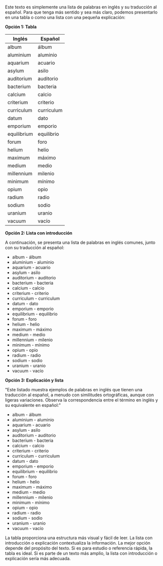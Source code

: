 Este texto es simplemente una lista de palabras en inglés y su traducción al español. Para que tenga más sentido y sea más claro, podemos presentarlo en una tabla o como una lista con una pequeña explicación:

**Opción 1: Tabla**

| Inglés      | Español     |
|--------------|-------------|
| album        | álbum       |
| aluminium    | aluminio    |
| aquarium     | acuario     |
| asylum       | asilo       |
| auditorium   | auditorio   |
| bacterium    | bacteria    |
| calcium      | calcio      |
| criterium    | criterio    |
| curriculum   | curriculum  |
| datum        | dato        |
| emporium     | emporio     |
| equilibrium  | equilibrio  |
| forum        | foro        |
| helium       | helio       |
| maximum      | máximo      |
| medium       | medio       |
| millennium   | milenio     |
| minimum      | mínimo      |
| opium        | opio        |
| radium       | radio       |
| sodium       | sodio       |
| uranium      | uranio      |
| vacuum       | vacío       |

**Opción 2: Lista con introducción**

A continuación, se presenta una lista de palabras en inglés comunes, junto con su traducción al español:

*   album - álbum
*   aluminium - aluminio
*   aquarium - acuario
*   asylum - asilo
*   auditorium - auditorio
*   bacterium - bacteria
*   calcium - calcio
*   criterium - criterio
*   curriculum - curriculum
*   datum - dato
*   emporium - emporio
*   equilibrium - equilibrio
*   forum - foro
*   helium - helio
*   maximum - máximo
*   medium - medio
*   millennium - milenio
*   minimum - mínimo
*   opium - opio
*   radium - radio
*   sodium - sodio
*   uranium - uranio
*   vacuum - vacío

**Opción 3: Explicación y lista**

"Este listado muestra ejemplos de palabras en inglés que tienen una traducción al español, a menudo con similitudes ortográficas, aunque con ligeras variaciones. Observa la correspondencia entre el término en inglés y su equivalente en español:"

*   album - álbum
*   aluminium - aluminio
*   aquarium - acuario
*   asylum - asilo
*   auditorium - auditorio
*   bacterium - bacteria
*   calcium - calcio
*   criterium - criterio
*   curriculum - curriculum
*   datum - dato
*   emporium - emporio
*   equilibrium - equilibrio
*   forum - foro
*   helium - helio
*   maximum - máximo
*   medium - medio
*   millennium - milenio
*   minimum - mínimo
*   opium - opio
*   radium - radio
*   sodium - sodio
*   uranium - uranio
*   vacuum - vacío

La tabla proporciona una estructura más visual y fácil de leer.  La lista con introducción o explicación contextualiza la información.  La mejor opción depende del propósito del texto.  Si es para estudio o referencia rápida, la tabla es ideal.  Si es parte de un texto más amplio, la lista con introducción o explicación sería más adecuada.

